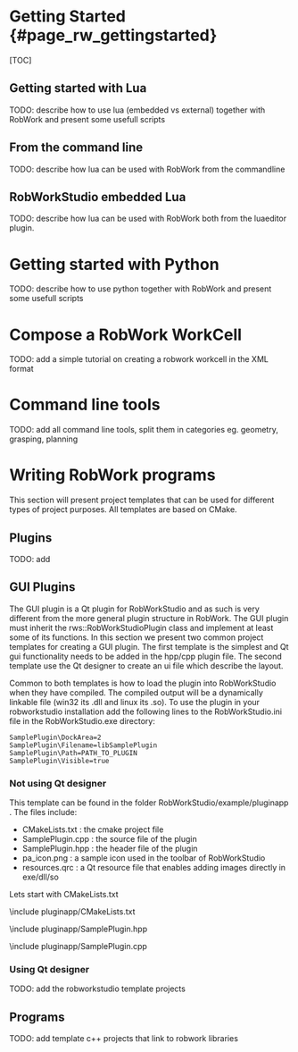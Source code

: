 Getting Started  {#page_rw_gettingstarted}
================

[TOC]

## Getting started with Lua ##
TODO: describe how to use lua (embedded vs external) together with RobWork and present some 
usefull scripts

## From the command line ## 
TODO: describe how lua can be used with RobWork  from the commandline 

## RobWorkStudio embedded Lua ## 
TODO: describe how lua can be used with RobWork both from the luaeditor plugin.

# Getting started with Python # 
TODO: describe how to use python together with RobWork and present some usefull scripts 

# Compose a RobWork WorkCell #
TODO: add a simple tutorial on creating a robwork workcell in the XML format

# Command line tools #
TODO: add all command line tools, split them in categories eg. geometry, grasping, planning


# Writing RobWork programs #
This section will present project templates that can be used for different types of project 
purposes. All templates are based on CMake. 

## Plugins ##
TODO: add 

## GUI Plugins ##

The GUI plugin is a Qt plugin for RobWorkStudio and as such is very different from the 
more general plugin structure in RobWork. The GUI plugin must inherit the rws::RobWorkStudioPlugin
class and implement at least some of its functions. In this section we present two common
project templates for creating a GUI plugin. The first template is the simplest and Qt gui
functionality needs to be added in the hpp/cpp plugin file. The second template use the Qt 
designer to create an ui file which describe the layout.  

Common to both templates is how to load the plugin into RobWorkStudio when they have compiled. 
The compiled output will be a dynamically linkable file (win32 its .dll and linux its .so). 
To use the plugin in your robworkstudio installation add the following lines to the 
RobWorkStudio.ini file in the RobWorkStudio.exe directory:
 
	SamplePlugin\DockArea=2
	SamplePlugin\Filename=libSamplePlugin
	SamplePlugin\Path=PATH_TO_PLUGIN
	SamplePlugin\Visible=true  

### Not using Qt designer ###
This template can be found in the folder RobWorkStudio/example/pluginapp . The files include:

- CMakeLists.txt : the cmake project file
- SamplePlugin.cpp : the source file of the plugin
- SamplePlugin.hpp : the header file of the plugin
- pa_icon.png : a sample icon used in the toolbar of RobWorkStudio
- resources.qrc : a Qt resource file that enables adding images directly in exe/dll/so  

Lets start with CMakeLists.txt

\include pluginapp/CMakeLists.txt

\include pluginapp/SamplePlugin.hpp

\include pluginapp/SamplePlugin.cpp

### Using Qt designer ###

TODO: add the robworkstudio template projects

## Programs ##

TODO: add template c++ projects that link to robwork libraries




